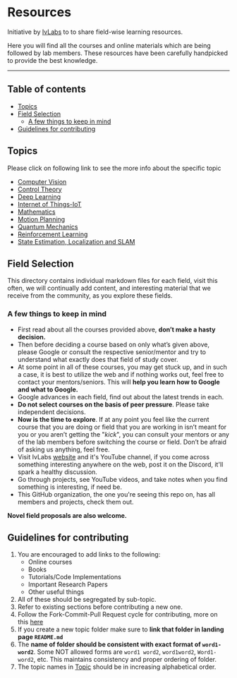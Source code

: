# Resources
Initiative by [IvLabs](http://www.ivlabs.in/) to  to share field-wise learning resources.

Here you will find all the courses and online materials which are being followed by lab members. These resources have been carefully handpicked to provide the best knowledge.

---

## Table of contents

* [Topics](#topics)
* [Field Selection](#field-selection)
	- [A few things to keep in mind](#a-few-things-to-keep-in-mind)
* [Guidelines for contributing](#guidelines-for-contributing)

## Topics
Please click on following link to see the more info about the specific topic

* [Computer Vision](computer-vision)
* [Control Theory](control-theory)
* [Deep Learning](deep-learning)
* [Internet of Things-IoT](iot)
* [Mathematics](mathematics)
* [Motion Planning](motion-planning)
* [Quantum Mechanics](quantum-mechanics)
* [Reinforcement Learning](reinforcement-learning)
* [State Estimation, Localization and SLAM](state-estimation-localization-slam)


## Field Selection

This directory contains individual markdown files for each field, visit this often, we will continually add content, and interesting material that we receive from the community, as you explore these fields.

### A few things to keep in mind

- First read about all the courses provided above, **don’t make a hasty decision.**
- Then before deciding a course based on only what’s given above, please Google or consult the respective senior/mentor and try to understand what exactly does that field of study cover.
- At some point in all of these courses, you may get stuck up, and in such a case, it is best to utilize the web and if nothing works out, feel free to contact your mentors/seniors. This will **help you learn how to Google and what to Google.**
- Google advances in each field, find out about the latest trends in each.
- **Do not select courses on the basis of peer pressure**. Please take independent decisions.
- **Now is the time to explore**. If at any point you feel like the current course that you are doing or field that you are working in isn’t meant for you or you aren’t getting the "*kick*", you can consult your mentors or any of the lab members before switching the course or field. Don’t be afraid of asking us anything, feel free.
- Visit IvLabs [website](https://ivlabs.in) and it's YouTube channel, if you come across something interesting anywhere on the web, post it on the Discord, it'll spark a healthy discussion.
- Go through projects, see YouTube videos, and take notes when you find something is interesting, if need be.
- This GitHub organization, the one you're seeing this repo on, has all members and projects, check them out.

**Novel field proposals are also welcome.**

## Guidelines for contributing
1. You are encouraged to add links to the following: 
   * Online courses
   * Books
   * Tutorials/Code Implementations
   * Important Research Papers
   * Other useful things
2. All of these should be segregated by sub-topic.
3. Refer to existing sections before contributing a new one.
4. Follow the Fork-Commit-Pull Request cycle for contributing, more on this [here](https://github.com/IvLabs/pc_guidelines/tree/master/opensource_git_contrib)
5. If you create a new topic folder make sure to **link that folder in landing page `README.md`**
6. The **name of folder should be consistent with exact format of `word1-word2`**. Some NOT allowed forms are `word1 word2`, `word1word2`, `Word1-word2`, etc. This maintains consistency and proper ordering of folder.
7. The topic names in [Topic](#Topics) should be in increasing alphabetical order.
